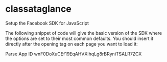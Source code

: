 # classataglance

Setup the Facebook SDK for JavaScript

The following snippet of code will give the basic version of the SDK where the options are set to their most common defaults. 
You should insert it directly after the opening <body> tag on each page you want to load it:

<script>
  window.fbAsyncInit = function() {
    FB.init({
      appId      : '834933146573494',
      xfbml      : true,
      version    : 'v2.3'
    });
  };

  (function(d, s, id){
     var js, fjs = d.getElementsByTagName(s)[0];
     if (d.getElementById(id)) {return;}
     js = d.createElement(s); js.id = id;
     js.src = "//connect.facebook.net/en_US/sdk.js";
     fjs.parentNode.insertBefore(js, fjs);
   }(document, 'script', 'facebook-jssdk'));
</script>

Parse App ID
wnF0DoXuCEf19EqAHVXIhqLg8rBRyniTSALR7ZCX